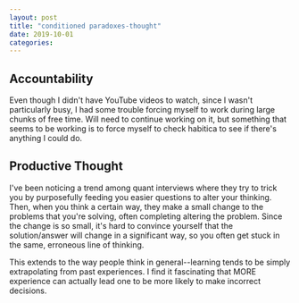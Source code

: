 ```yaml
---
layout: post
title: "conditioned paradoxes-thought"
date: 2019-10-01
categories:
---
```

## Accountability
Even though I didn't have YouTube videos to watch, since I wasn't particularly busy, I had some trouble forcing myself to work during large chunks of free time. Will need to continue working on it, but something that seems to be working is to force myself to check habitica to see if there's anything I could do.

## Productive Thought
I've been noticing a trend among quant interviews where they try to trick you by purposefully feeding you easier questions to alter your thinking. Then, when you think a certain way, they make a small change to the problems that you're solving, often completing altering the problem. Since the change is so small, it's hard to convince yourself that the solution/answer will change in a significant way, so you often get stuck in the same, erroneous line of thinking.

This extends to the way people think in general--learning tends to be simply extrapolating from past experiences. I find it fascinating that MORE experience can actually lead one to be more likely to make incorrect decisions.